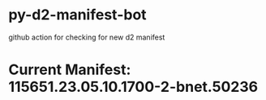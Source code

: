 # py-d2-manifest-bot
github action for checking for new d2 manifest

# Current Manifest: 115651.23.05.10.1700-2-bnet.50236